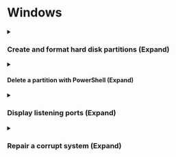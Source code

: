 # Windows

<details> <summary> <h3>Create and format hard disk partitions (Expand)</h3></summary> <br>
  
  Open Powershell and run following as Administrator
  ````powershell
diskpart
list disk
select disk 1             #select approriate disk
clean                     #erases the selected disk
convert gpt
create part pri
format fs=exfat quick     #supports every os
assign
exit
  ````
</details>

<details> <summary> <h4> Delete a partition with PowerShell (Expand)</h3></summary> <br>
  
Open PS as admin and run these commands. Remember to select apropriate partition.
  ````powershell
diskpart
list disk
select disk 0                   #i had only 1 disk
list partition
select partition 3              #i choose the Recovery Partition
delete partition override       #deleted it to extend the volume of the disk
  ````
</details>

<details> <summary> <h3> Display listening ports (Expand)</h3></summary> <br>
Open PS as admin and run these commands. Remember to select apropriate partition.
  ````powershell
netstat -ano | Select-String LISTENING           #display TCP listening ports
  ````
</details>


<details> <summary> <h3>Repair a corrupt system (Expand)</h3></summary> <br>
  
_"If some Windows functions aren't working or Windows crashes, use the System File Checker to scan Windows and restore your files."_ [source](https://support.microsoft.com/en-us/topic/use-the-system-file-checker-tool-to-repair-missing-or-corrupted-system-files-79aa86cb-ca52-166a-92a3-966e85d4094e)

  Open Powershell and run following as Administrator
  ````powershell
  sfc /scannow
  ````
</details>
